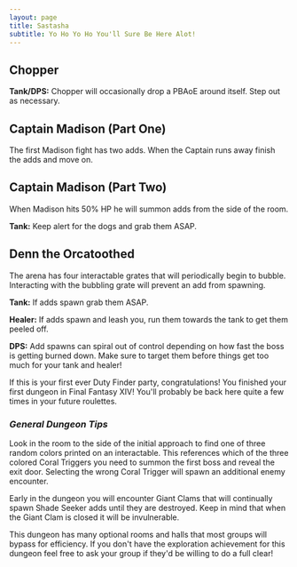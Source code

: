 ```yaml
---
layout: page
title: Sastasha
subtitle: Yo Ho Yo Ho You'll Sure Be Here Alot!
---
```


## Chopper

**Tank/DPS:** Chopper will occasionally drop a PBAoE around itself. Step out as necessary.

## Captain Madison (Part One)

The first Madison fight has two adds. When the Captain runs away finish the adds and move on.

## Captain Madison (Part Two)<br>

When Madison hits 50% HP he will summon adds from the side of the room.

**Tank:** Keep alert for the dogs and grab them ASAP.

## Denn the Orcatoothed

The arena has four interactable grates that will periodically begin to bubble. Interacting with the bubbling grate will prevent an add from spawning.

**Tank:** If adds spawn grab them ASAP.

**Healer:** If adds spawn and leash you, run them towards the tank to get them peeled off. 

**DPS:** Add spawns can spiral out of control depending on how fast the boss is getting burned down. Make sure to target them before things get too much for your tank and healer!

If this is your first ever Duty Finder party, congratulations! You finished your first dungeon in Final Fantasy XIV! You'll probably be back here quite a few times in your future roulettes.

### *General Dungeon Tips*

Look in the room to the side of the initial approach to find one of three random colors printed on an interactable. This references which of the three colored Coral Triggers you need to summon the first boss and reveal the exit door. Selecting the wrong Coral Trigger will spawn an additional enemy encounter.

Early in the dungeon you will encounter Giant Clams that will continually spawn Shade Seeker adds until they are destroyed. Keep in mind that when the Giant Clam is closed it will be invulnerable.

This dungeon has many optional rooms and halls that most groups will bypass for efficiency. If you don't have the exploration achievement for this dungeon feel free to ask your group if they'd be willing to do a full clear!
